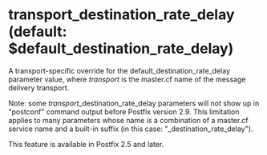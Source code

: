 # transport_destination_rate_delay (default: $default_destination_rate_delay)
 A transport-specific override for the default\_destination\_rate\_delay
parameter value, where *transport* is the master.cf name of
the message delivery transport. 


 Note: some *transport*\_destination\_rate\_delay parameters
will not show up in "postconf" command output before Postfix version
2.9. This limitation applies to many parameters whose name is a
combination of a master.cf service name and a built-in suffix (in
this case: "\_destination\_rate\_delay"). 


 This feature is available in Postfix 2.5 and later. 


